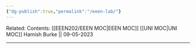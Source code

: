 ```yaml
---
{"dg-publish":true,"permalink":"/eeen-lab/"}
---
```


Related: 
Contents: [[EEEN202/EEEN MOC\|EEEN MOC]]
[[UNI MOC\|UNI MOC]]
Hamish Burke || 09-05-2023
***

# 